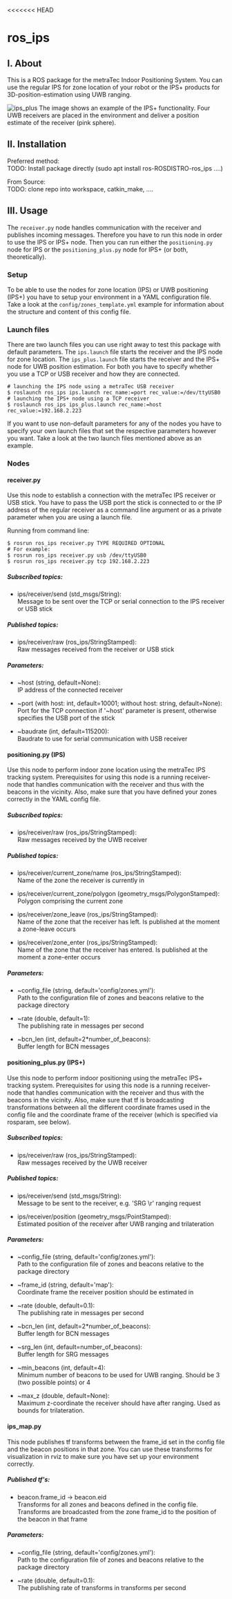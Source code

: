 <<<<<<< HEAD
# ros_ips

## I. About
This is a ROS package for the metraTec Indoor Positioning System. You can use the regular IPS for zone location of your robot 
or the IPS+ products for 3D-position-estimation using UWB ranging.

![ips_plus](screenshots/ips_plus.png?raw=true "IPS+ example")
The image shows an example of the IPS+ functionality. Four UWB receivers are placed in the environment and deliver a
position estimate of the receiver (pink sphere).

## II. Installation

Preferred method:  
TODO: Install package directly (sudo apt install ros-ROSDISTRO-ros_ips ....)

From Source:  
TODO: clone repo into workspace, catkin_make, ....

## III. Usage
The ```receiver.py``` node handles communication with the receiver and publishes incoming messages. Therefore you have to run this node
in order to use the IPS or IPS+ node. Then you can run either the ```positioning.py``` node for IPS or the 
```positioning_plus.py``` node for IPS+ (or both, theoretically).

### Setup
To be able to use the nodes for zone location (IPS) or UWB positioning (IPS+) you have to setup your environment in a YAML configuration file.
Take a look at the ```config/zones_template.yml``` example for information about the structure and content of this config file.

### Launch files
There are two launch files you can use right away to test this package with default parameters. 
The ```ips.launch``` file starts the receiver and the IPS node for zone location. 
The ```ips_plus.launch``` file starts the receiver and the IPS+ node for UWB position estimation. 
For both you have to specify whether you use a TCP or USB receiver and how they are connected.

```
# launching the IPS node using a metraTec USB receiver
$ roslaunch ros_ips ips.launch rec_name:=port rec_value:=/dev/ttyUSB0
# launching the IPS+ node using a TCP receiver
$ roslaunch ros_ips ips_plus.launch rec_name:=host rec_value:=192.168.2.223  
```
If you want to use non-default parameters for any of the nodes you have to specify your own launch files that set
the respective parameters however you want. Take a look at the two launch files mentioned above as an example.

### Nodes

#### receiver.py
Use this node to establish a connection with the metraTec IPS receiver or USB stick. You have to pass the USB port the
stick is connected to or the IP address of the regular receiver as a command line argument or as a private parameter
when you are using a launch file.

Running from command line:  
```
$ rosrun ros_ips receiver.py TYPE REQUIRED OPTIONAL
# For example:
$ rosrun ros_ips receiver.py usb /dev/ttyUSB0
$ rosrun ros_ips receiver.py tcp 192.168.2.223
```
##### Subscribed topics:
- ips/receiver/send (std_msgs/String):  
Message to be sent over the TCP or serial connection to the IPS receiver or USB stick

##### Published topics:
- ips/receiver/raw (ros_ips/StringStamped):  
Raw messages received from the receiver or USB stick

##### Parameters:
- ~host (string, default=None):  
IP address of the connected receiver

- ~port (with host: int, default=10001; without host: string, default=None):  
Port for the TCP connection if '~host' parameter is present, otherwise specifies the USB port of the stick

- ~baudrate (int, default=115200):  
Baudrate to use for serial communication with USB receiver

#### positioning.py (IPS)
Use this node to perform indoor zone location using the metraTec IPS tracking system. Prerequisites for using this node
is a running receiver-node that handles communication with the receiver and thus with the beacons in the vicinity.
Also, make sure that you have defined your zones correctly in the YAML config file.

##### Subscribed topics:
- ips/receiver/raw (ros_ips/StringStamped):  
Raw messages received by the UWB receiver

##### Published topics:
- ips/receiver/current_zone/name (ros_ips/StringStamped):  
Name of the zone the receiver is currently in

- ips/receiver/current_zone/polygon (geometry_msgs/PolygonStamped):  
Polygon comprising the current zone

- ips/receiver/zone_leave (ros_ips/StringStamped):  
Name of the zone that the receiver has left. Is published at the moment a zone-leave occurs

- ips/receiver/zone_enter (ros_ips/StringStamped):  
Name of the zone that the receiver has entered. Is published at the moment a zone-enter occurs

##### Parameters:
- ~config_file (string, default='config/zones.yml'):  
Path to the configuration file of zones and beacons relative to the package directory

- ~rate (double, default=1):  
The publishing rate in messages per second

- ~bcn_len (int, default=2*number_of_beacons):  
Buffer length for BCN messages
        
#### positioning_plus.py (IPS+)
Use this node to perform indoor positioning using the metraTec IPS+ tracking system. Prerequisites for using this node
is a running receiver-node that handles communication with the receiver and thus with the beacons in the vicinity.
Also, make sure that tf is broadcasting transformations between all the different coordinate frames used in the config
file and the coordinate frame of the receiver (which is specified via rosparam, see below).

##### Subscribed topics:
- ips/receiver/raw (ros_ips/StringStamped):  
Raw messages received by the UWB receiver

##### Published topics:
- ips/receiver/send (std_msgs/String):  
Message to be sent to the receiver, e.g. 'SRG <EID> \r' ranging request

- ips/receiver/position (geometry_msgs/PointStamped):  
Estimated position of the receiver after UWB ranging and trilateration

##### Parameters:
- ~config_file (string, default='config/zones.yml'):  
Path to the configuration file of zones and beacons relative to the package directory

- ~frame_id (string, default='map'):  
Coordinate frame the receiver position should be estimated in

- ~rate (double, default=0.1):  
The publishing rate in messages per second

- ~bcn_len (int, default=2*number_of_beacons):  
Buffer length for BCN messages

- ~srg_len (int, default=number_of_beacons):  
Buffer length for SRG messages

- ~min_beacons (int, default=4):  
Minimum number of beacons to be used for UWB ranging. Should be 3 (two possible points) or 4

- ~max_z (double, default=None):  
Maximum z-coordinate the receiver should have after ranging. Used as bounds for trilateration.

#### ips_map.py
This node publishes tf transforms between the frame_id set in the config file and the beacon positions in that zone.
You can use these transforms for visualization in rviz to make sure you have set up your environment correctly.

##### Published tf's:
- beacon.frame_id -> beacon.eid  
Transforms for all zones and beacons defined in the config file. Transforms are broadcasted from the zone frame_id to the position of the beacon in that frame

##### Parameters:
- ~config_file (string, default='config/zones.yml'):  
Path to the configuration file of zones and beacons relative to the package directory

- ~rate (double, default=0.1):  
The publishing rate of transforms in transforms per second
